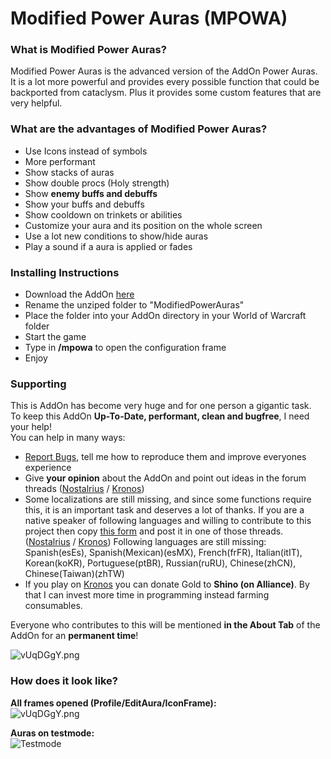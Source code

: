 # Modified Power Auras (MPOWA) #

### What is Modified Power Auras? ###

Modified Power Auras is the advanced version of the AddOn Power Auras. It is a lot more powerful and provides every possible function that could be backported from cataclysm. Plus it provides some custom features that are very helpful.


### What are the advantages of Modified Power Auras? ###

* Use Icons instead of symbols
* More performant
* Show stacks of auras
* Show double procs (Holy strength)
* Show **enemy buffs and debuffs**
* Show your buffs and debuffs
* Show cooldown on trinkets or abilities
* Customize your aura and its position on the whole screen
* Use a lot new conditions to show/hide auras
* Play a sound if a aura is applied or fades


### Installing Instructions ###

* Download the AddOn [here](https://bitbucket.org/Albea/modifiedpowerauras/downloads)
* Rename the unziped folder to "ModifiedPowerAuras"
* Place the folder into your AddOn directory in your World of Warcraft folder
* Start the game
* Type in **/mpowa** to open the configuration frame
* Enjoy


### Supporting ###

This is AddOn has become very huge and for one person a gigantic task.  
To keep this AddOn **Up-To-Date, performant, clean and bugfree**, I need your help!   
You can help in many ways:

* [Report Bugs](https://bitbucket.org/Albea/modifiedpowerauras/issues?status=new&status=open), tell me how to reproduce them and improve everyones experience
* Give **your opinion** about the AddOn and point out ideas in the forum threads ([Nostalrius](http://forum.nostalrius.org/viewtopic.php?f=63&t=18251) / [Kronos](http://forum.twinstar.cz/showthread.php/98983-RELEASE-Modified-Power-Auras))
* Some localizations are still missing, and since some functions require this, it is an important task and deserves a lot of thanks. If you are a native speaker of following languages and willing to contribute to this project then copy [this form](https://bitbucket.org/Albea/modifiedpowerauras/src/bcdb2cda053bbacadfad048d0854318dbef68957/localization/?at=master) and post it in one of those threads. ([Nostalrius](http://forum.nostalrius.org/viewtopic.php?f=63&t=18251) / [Kronos](http://forum.twinstar.cz/showthread.php/98983-RELEASE-Modified-Power-Auras))
Following languages are still missing: Spanish(esEs), Spanish(Mexican)(esMX), French(frFR), Italian(itIT), Korean(koKR), Portuguese(ptBR), Russian(ruRU), Chinese(zhCN), Chinese(Taiwan)(zhTW)
* If you play on [Kronos](http://www.kronos-wow.com/) you can donate Gold to **Shino (on Alliance)**. By that I can invest more time in programming instead farming consumables.

Everyone who contributes to this will be mentioned **in the About Tab** of the AddOn for an **permanent time**!

![vUqDGgY.png](http://i.imgur.com/j3dafbX.png)


### How does it look like? ###

**All frames opened (Profile/EditAura/IconFrame):**  
![vUqDGgY.png](http://i.imgur.com/C0CABTb.jpg)


**Auras on testmode:**  
![Testmode](http://i.imgur.com/0CZScUt.png)